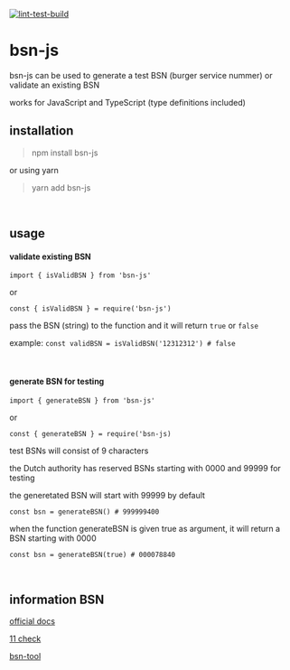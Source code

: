 [![lint-test-build](https://github.com/willemverbuyst/bsn-js/actions/workflows/lint-test-build.yml/badge.svg)](https://github.com/willemverbuyst/bsn-js/actions/workflows/lint-test-build.yml)

# bsn-js

bsn-js can be used to generate a test BSN (burger service nummer) or validate an existing BSN

works for JavaScript and TypeScript (type definitions included)

## installation

> npm install bsn-js

or using yarn

> yarn add bsn-js

<br>

## usage

#### validate existing BSN

`import { isValidBSN } from 'bsn-js'`

or

`const { isValidBSN } = require('bsn-js')`

pass the BSN (string) to the function and it will return `true` or `false`

example: `const validBSN = isValidBSN('12312312') # false`

<br>

#### generate BSN for testing

`import { generateBSN } from 'bsn-js'`

or

`const { generateBSN } = require('bsn-js)`

test BSNs will consist of 9 characters

the Dutch authority has reserved BSNs starting with 0000 and 99999 for testing

the generetated BSN will start with 99999 by default

`const bsn = generateBSN() # 999999400`

when the function generateBSN is given true as argument, it will return a BSN starting with 0000

`const bsn = generateBSN(true) # 000078840`

<br>

## information BSN

[official docs](https://www.government.nl/topics/personal-data/citizen-service-number-bsn)

[11 check](https://en.wikipedia.org/wiki/Check_digit)

[bsn-tool](https://github.com/willemverbuyst/bsn-tool)

